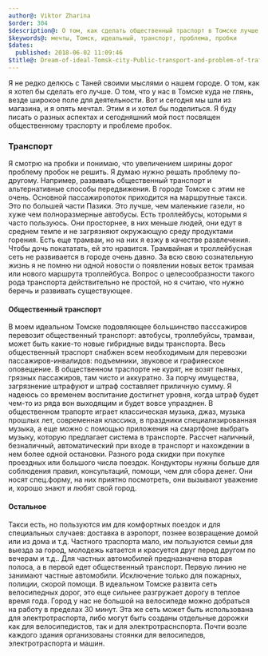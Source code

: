 ```yaml
---
author@: Viktor Zharina
$order: 304
$description@: О том, как сделать общественный траспорт в Томске лучше, чем он есть сейчас
$keywords@: мечты, Томск, идеальный, транспорт, проблема, пробки
$dates:
  published: 2018-06-02 11:09:46
$title@: Dream-of-ideal-Tomsk-city-Public-transport-and-problem-of-traffic-jam
---
```

Я не редко делюсь с Таней своими мыслями о нашем городе. О том, как я хотел бы сделать его лучше. О том, что 
у нас в Томске куда не глянь, везде широкое поле для деятельности. Вот и сегодня мы шли из магазина, и я опять
мечтал. Этим я и хотел бы поделиться. Я буду писать о разных аспектах и сегодняшний мой пост посвящен 
общественному траспорту и проблеме пробок.

### Транспорт
Я смотрю на пробки и понимаю, что увеличением ширины дорог проблему пробок не решить. Я думаю нужно решать 
проблему по-другому. Например, развивать общественный транспорт и альтернативные способы передвижения. В 
городе Томске с этим не очень. 
Основной пассажиропоток приходится на маршрутные такси. Это по большей части Пазики. Это лучше, чем 
маленькие газели, но хуже чем полноразмерные автобусы. Есть троллейбусы, которыми я часто пользуюсь. Они 
просторнее, в них меньше людей, они едут в среднем темпе и не загрязняют окружающую среду продуктами 
горения. Есть еще трамваи, но на них я езжу в качестве развлечения. Чтобы дочь покататать, ей это
нравится. Трамвайная и троллейбусная сеть не развивается в городе очень давно. За всю свою сознательную 
жизнь я не помню ни одной новости о появлении новых веток трамвая или нового маршрута троллейбуса. Вопрос о 
целесообразности такого рода транспорта действительно не простой, но я считаю, что нужно беречь и развивать 
существующее.

#### Общественный транспорт
В моем идеальном Томске подовляющее большинство пасссажиров перевозит общественный транспорт: автобусы, 
троллебуйсы, трамваи, может быть какие-то новые гибридные виды транспорта. Весь общественный траспорт снабжен всем необходимым для перевозки пассажиров-инвалидов: подъемники, звуковое 
и графияеское оповещение. В общественном траспорте не курят, не возят пьяных, грязных пассажиров, там чисто и 
аккуратно. За порчу имущества, загрязнение штрафуют и штраф составляет приличную сумму. Я надеюсь со 
временем воспитание достигнет уровня, когда штраф будет чем-то из ряда вон выходящим и будет вовсе упразднен.
В общественном трапорте играет классическая музыка, джаз, музыка прошлых лет, современная классика, в 
праздники специализированная музыка, а еще можно с помощью приложения на смартфоне выбрать музыку, которую 
предлагает система в транспорте. Рассчет наличный, безналичный, автоматический при входе в транспорт и нахождении в нем более одной 
остановки. Разного рода скидки при покупке проездных или большого числа поездок. Кондукторы 
нужны больше для соблюдения правил, консультаций, помощи, чем для сбора денег. Они носят спец.форму, на них 
приятно посмотреть, они вызывают уважение и, хорошо знают и любят свой город.

#### Остальное
Такси есть, но пользуются им для комфортных поездок и для специальных случаев: доставка в аэропорт, познее возвращение домой или из дома и т.д. 
Частного траспорта мало, им пользуются семьи для выезда за город, молодежь катается и красуется друг перед 
другом по вечерам и т.д.. Для частных автомобилей предназначена вторая полоса, а в первой едет 
общественный транспорт. Первую линию не занимают частные автомобили. Исключение только для пожарных, 
полиции, скорой помощи.
В идеальном Томске развита сеть велосипедных дорог, это еще сильнее разгружает дорогу в теплое время года. 
Город у нас не большой на велосипеде можно добраться на работу в пределах 30 минут. Эта же сеть может быть 
использована для электротраспорта, либо могут быть созданы отдельные дорожки как для велосипедистов, так и 
для электротраснспорта. Почти возле каждого здания организованы стоянки для велосипедов, электротраспорта и машин.
